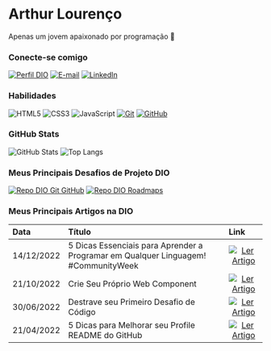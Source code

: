 
# Arthur Lourenço
Apenas um jovem apaixonado por programação 💙

### Conecte-se comigo
[![Perfil DIO](https://img.shields.io/badge/-Meu%20Perfil%20na%20DIO-30A3DC?style=for-the-badge)]((https://web.dio.me/users/wal271223))
[![E-mail](https://img.shields.io/badge/-Email-000?style=for-the-badge&logo=microsoft-outlook&logoColor=E94D5F)](wal271223@gmail.com)
[![LinkedIn](https://img.shields.io/badge/-LinkedIn-000?style=for-the-badge&logo=linkedin&logoColor=30A3DC)](www.linkedin.com/in/arthurlourenço273001)




### Habilidades
![HTML5](https://img.shields.io/badge/HTML-000?style=for-the-badge&logo=html5&logoColor=30A3DC)
![CSS3](https://img.shields.io/badge/CSS3-000?style=for-the-badge&logo=css3&logoColor=E94D5F)
![JavaScript](https://img.shields.io/badge/JavaScript-000?style=for-the-badge&logo=javascript&logoColor=30A3DC)
[![Git](https://img.shields.io/badge/Git-000?style=for-the-badge&logo=git&logoColor=E94D5F)](https://git-scm.com/doc) 
[![GitHub](https://img.shields.io/badge/GitHub-000?style=for-the-badge&logo=github&logoColor=30A3DC)](https://docs.github.com/)

### GitHub Stats
![GitHub Stats](https://github-readme-stats.vercel.app/api?username=lourez&theme=transparent&bg_color=000&border_color=30A3DC&show_icons=true&icon_color=30A3DC&title_color=E94D5F&text_color=FFF)
![Top Langs](https://github-readme-stats-git-masterrstaa-rickstaa.vercel.app/api/top-langs/?username=lourez&layout=compact&bg_color=000&border_color=30A3DC&title_color=E94D5F&text_color=FFF)

### Meus Principais Desafios de Projeto DIO
[![Repo DIO Git GitHub](https://github-readme-stats.vercel.app/api/pin/?username=elidianaandrade&repo=dio-lab-open-source&bg_color=000&border_color=30A3DC&show_icons=true&icon_color=30A3DC&title_color=E94D5F&text_color=FFF)](https://github.com/elidianaandrade/dio-lab-open-source)
[![Repo DIO Roadmaps](https://github-readme-stats.vercel.app/api/pin/?username=digitalinnovationone&repo=roadmaps&bg_color=000&border_color=30A3DC&show_icons=true&icon_color=30A3DC&title_color=E94D5F&text_color=FFF)](https://github.com/digitalinnovationone/roadmaps)

### Meus Principais Artigos na DIO
<table>
  <thead>
    <tr align="left">
      <th>Data</th>
      <th>Título</th>
      <th>Link</th>
    </tr>
  </thead>
  <tbody align="left">
    <tr>
      <td>14/12/2022</td>
      <td>5 Dicas Essenciais para Aprender a Programar em Qualquer Linguagem! #CommunityWeek</td>
      <td align="center">
        <a href="https://web.dio.me/articles/5-dicas-essenciais-para-aprender-a-programar-em-qualquer-linguagem-communityweek">
           <img align="center" alt="Ler Artigo" src="https://img.shields.io/badge/Ler%20Artigo-30A3DC?style=for-the-badge">
        </a>
      </td>
    </tr>
    <tr>
      <td>21/10/2022</td>
      <td>Crie Seu Próprio Web Component</td>
      <td align="center">
        <a href="https://web.dio.me/articles/crie-seu-proprio-web-component">
           <img align="center" alt="Ler Artigo" src="https://img.shields.io/badge/Ler%20Artigo-E94D5F?style=for-the-badge">
        </a>
      </td>
    </tr>
    <tr>
      <td>30/06/2022</td>
      <td>Destrave seu Primeiro Desafio de Código</td>
      <td align="center">
        <a href="https://web.dio.me/articles/destrave-seu-primeiro-desafio-de-codigo">
           <img align="center" alt="Ler Artigo" src="https://img.shields.io/badge/Ler%20Artigo-30A3DC?style=for-the-badge">
        </a>
      </td>    
    </tr>
    <tr>
      <td>21/04/2022</td>
      <td>5 Dicas para Melhorar seu Profile README do GitHub</td>
      <td align="center">
        <a href="https://web.dio.me/articles/5-dicas-para-melhorar-o-readme-do-seu-perfil-no-github">
           <img align="center" alt="Ler Artigo" src="https://img.shields.io/badge/Ler%20Artigo-E94D5F?style=for-the-badge">
        </a>
      </td>    
    </tr>
  </tbody>
